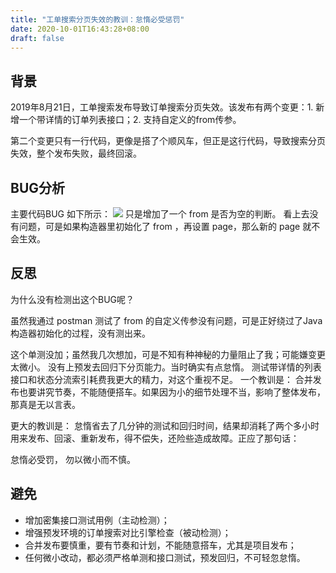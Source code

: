 ```yaml
---
title: "工单搜索分页失效的教训：怠惰必受惩罚"
date: 2020-10-01T16:43:28+08:00
draft: false
---
```


## 背景
2019年8月21日，工单搜索发布导致订单搜索分页失效。该发布有两个变更：1. 新增一个带详情的订单列表接口；2. 支持自定义的from传参。 

第二个变更只有一行代码，更像是搭了个顺风车，但正是这行代码，导致搜索分页失效，整个发布失败，最终回滚。

## BUG分析
主要代码BUG 如下所示：
![](https://gitee.com/ygmyth/blogimage/raw/master/502996-20180826152559242-17018912.png)
只是增加了一个 from 是否为空的判断。 看上去没有问题，可是如果构造器里初始化了 from ，再设置 page，那么新的 page 就不会生效。


## 反思
为什么没有检测出这个BUG呢？

虽然我通过 postman 测试了 from 的自定义传参没有问题，可是正好绕过了Java构造器初始化的过程，没有测出来。

这个单测没加；虽然我几次想加，可是不知有种神秘的力量阻止了我；可能嫌变更太微小。
没有上预发去回归下分页能力。当时确实有点怠惰。
测试带详情的列表接口和状态分流索引耗费我更大的精力，对这个重视不足。
一个教训是： 合并发布也要讲究节奏，不能随便搭车。如果因为小的细节处理不当，影响了整体发布，那真是无以言表。

更大的教训是： 怠惰省去了几分钟的测试和回归时间，结果却消耗了两个多小时用来发布、回滚、重新发布，得不偿失，还险些造成故障。正应了那句话：

怠惰必受罚， 勿以微小而不慎。

## 避免
- 增加密集接口测试用例（主动检测）；
- 增强预发环境的订单搜索对比引擎检查（被动检测）；
- 合并发布要慎重，要有节奏和计划，不能随意搭车，尤其是项目发布；
- 任何微小改动，都必须严格单测和接口测试，预发回归，不可轻忽怠惰。

